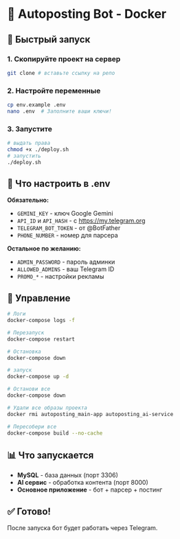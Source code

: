 # 🐳 Autoposting Bot - Docker

## 🚀 Быстрый запуск

### 1. Скопируйте проект на сервер
```bash
git clone # вставьте ссылку на репо
```

### 2. Настройте переменные
```bash
cp env.example .env
nano .env  # Заполните ваши ключи!
```

### 3. Запустите
```bash
# выдать права
chmod +x ./deploy.sh
# запустить
./deploy.sh
```

## 📝 Что настроить в .env

**Обязательно:**
- `GEMINI_KEY` - ключ Google Gemini
- `API_ID` и `API_HASH` - с https://my.telegram.org  
- `TELEGRAM_BOT_TOKEN` - от @BotFather
- `PHONE_NUMBER` - номер для парсера

**Остальное по желанию:**
- `ADMIN_PASSWORD` - пароль админки
- `ALLOWED_ADMINS` - ваш Telegram ID
- `PROMO_*` - настройки рекламы

## 🔧 Управление

```bash
# Логи
docker-compose logs -f

# Перезапуск
docker-compose restart

# Остановка  
docker-compose down

# запуск
docker-compose up -d

# Останови все
docker-compose down

# Удали все образы проекта
docker rmi autoposting_main-app autoposting_ai-service

# Пересобери все
docker-compose build --no-cache
```

## 📊 Что запускается

- **MySQL** - база данных (порт 3306)
- **AI сервис** - обработка контента (порт 8000) 
- **Основное приложение** - бот + парсер + постинг

## ✅ Готово!

После запуска бот будет работать через Telegram.